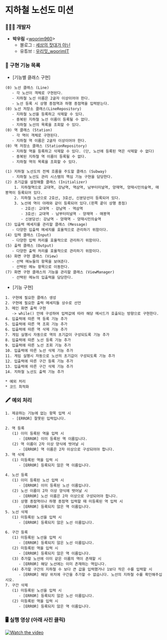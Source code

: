 # 지하철 노선도 미션

### 👨🏻‍💻 개발자
* **박우림** <[woorim960](https://github.com/woorim960)>
   - 블로그 : [세상의 잣대가 아닌](https://blog.naver.com/dnfla420)
   - 유튜브 : [우리밋_woorimIT](https://www.youtube.com/channel/UCS0F25vig_sPIQXMiK8IdSg?view_as=subscriber)

### 📌 구현 기능 목록
* [기능별 클래스 구현]
```
(0) 노선 클래스 (Line)
   - 각 노선이 객체로 구현된다.
   - 지하철 노선 이름은 2글자 이상이어야 한다.
   - 노선 등록 시 상행 종점역과 하행 종점역을 입력받는다.
(0) 노선 저장소 클래스(LineRepository)
   - 지하철 노선을 등록하고 삭제할 수 있다.
   - 중복된 지하철 노선 이름이 등록될 수 없다.
   - 지하철 노선의 목록을 조회할 수 있다.
(0) 역 클래스 (Station)
   - 각 역이 객체로 구현된다.
   - 지하철 역 이름은 2글자 이상이어야 한다.
(0) 역 저장소 클래스 (StationRepository)
   - 지하철 역을 등록하고 삭제할 수 있다. (단, 노선에 등록된 역은 삭제할 수 없다)
   - 중복된 지하철 역 이름이 등록될 수 없다.
   - 지하철 역의 목록을 조회할 수 있다.

(1) 지하철 노선도의 전체 흐름을 주도할 클래스 (Subway)
   - 지하철 노선도 관리 시스템의 핵심 기능 구현을 담당한다.
(2) 초기값을 설정해줄 클래스 (Initializer)
    1. 지하철역으로 교대역, 강남역, 역삼역, 남부터미널역, 양재역, 양재시민의숲역, 매봉역이 등록되어 있다.
    2. 지하철 노선으로 2호선, 3호선, 신분당선이 등록되어 있다.
    3. 노선에 역이 아래와 같이 등록되어 있다.(왼쪽 끝이 상행 종점)
       - 2호선: 교대역 - 강남역 - 역삼역
       - 3호선: 교대역 - 남부터미널역 - 양재역 - 매봉역
       - 신분당선: 강남역 - 양재역 - 양재시민의숲역
(3) 입출력 메세지를 관리할 클래스 (Message)
   - 다양한 입출력 메세지를 효율적으로 관리하기 위함이다.
(4) 입력 클래스 (Input)
   - 다양한 입력 처리를 효율적으로 관리하기 위함이다.
(5) 출력 클래스 (Output)
   - 다양한 출력 처리를 효율적으로 관리하기 위함이다.
(6) 화면 구현 클래스 (View)
   - 선택 메뉴들의 항목을 보여준다.
   - 선택된 메뉴 항목으로 이동한다.
(7) 화면 구현 클래스의 기능을 관리할 클래스 (ViewManager)
   - 선택된 메뉴의 입출력을 담당한다.
```
* [기능 구현]
```
1. 구현에 필요한 클래스 생성
2. 구현에 필요한 출력 메세지들 상수로 선언
3. 메인 화면 출력 구현
   -> while() 안에 구성하여 입력값에 따라 해당 메서드가 호출되는 방향으로 구현한다.
4. 입출력에 따른 역 등록 기능 추가
5. 입출력에 따른 역 조회 기능 추가
6. 입출력에 따른 역 삭제 기능 추가
7. 게임 실행시 자동으로 역의 초기값이 구성되도록 기능 추가
8. 입출력에 따른 노선 등록 기능 추가
9. 입출력에 따른 노선 조회 기능 추가
10. 입출력에 따른 노선 삭제 기능 추가
11. 게임 실행시 자동으로 노선의 초기값이 구성되도록 기능 추가
12. 입출력에 따른 구간 등록 기능 추가
13. 입출력에 따른 구간 삭제 기능 추가
14. 지하철 노선도 출력 기능 추가

* 예외 처리
* 코드 최적화
```

### 🖍 예외 처리  
```
1. 제공하는 기능에 없는 항목 입력 시
   - [ERROR] 잘못된 입력입니다.
   
2. 역 등록
   (1) 이미 등록된 역을 입력 시
      - [ERROR] 이미 등록된 역 이름입니다.
   (2) 역 이름이 2자 이상 양식에 벗어날 시
      - [ERROR] 역 이름은 2자 이상으로 구성되어야 합니다.
3. 역 삭제
   (1) 미등록된 역을 입력 시
      - [ERROR] 등록되지 않은 역 이름입니다.
      
4. 노선 등록
   (1) 이미 등록된 노선 입력 시
      - [ERROR] 이미 등록된 노선 이름입니다.
   (2) 노선 이름이 2자 이상 양식에 벗어날 시
      - [ERROR] 노선 이름은 2자 이상으로 구성되어야 합니다.
   (3) 상행 종점역이나 하행 종점역 입력할 때 미등록된 역 입력 시
      - [ERROR] 등록되지 않은 역 이름입니다.
5. 노선 삭제
   (1) 미등록된 노선을 입력 시
      - [ERROR] 등록되지 않은 노선 이름입니다.
      
6. 구간 등록
   (1) 미등록된 노선을 입력 시
      - [ERROR] 등록되지 않은 노선 이름입니다.
   (2) 미등록된 역을 입력 시
      - [ERROR] 등록되지 않은 역 이름입니다.
   (3) 추가할 노선에 이미 같은 이름의 역이 존재할 시
      - [ERROR] 해당 노선에는 이미 존재하는 역입니다.
   (4) 추가할 구간의 지하철 수 보다 큰 값을 입력했거나 1보다 작은 수를 입력할 시
      - [ERROR] 해당 위치에 구간을 추가할 수 없습니다. 노선의 지하철 수를 확인해주십시오.
7. 구간 삭제
   (1) 미등록된 노선을 입력 시
      - [ERROR] 등록되지 않은 노선 이름입니다.
   (2) 미등록된 역을 입력 시
      - [ERROR] 등록되지 않은 역 이름입니다.
```

### 🖥 실행 영상 (아래 사진 클릭)
[![Watch the video](https://user-images.githubusercontent.com/56839474/102128230-ec8fec80-3e90-11eb-98e6-c0929782b303.png)](https://youtu.be/2ZZIj5I03mY)
